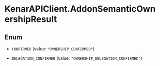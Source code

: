 # KenarAPIClient.AddonSemanticOwnershipResult

## Enum


* `CONFIRMED` (value: `"OWNERSHIP_CONFIRMED"`)

* `DELEGATION_CONFIRMED` (value: `"OWNERSHIP_DELEGATION_CONFIRMED"`)



